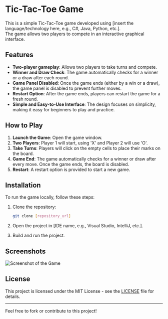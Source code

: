 # Tic-Tac-Toe Game

This is a simple Tic-Tac-Toe game developed using [insert the language/technology here, e.g., C#, Java, Python, etc.].  
The game allows two players to compete in an interactive graphical interface.

## Features

- **Two-player gameplay**: Allows two players to take turns and compete.
- **Winner and Draw Check**: The game automatically checks for a winner or a draw after each round.
- **Game Panel Disabled**: Once the game ends (either by a win or a draw), the game panel is disabled to prevent further moves.
- **Restart Option**: After the game ends, players can restart the game for a fresh round.
- **Simple and Easy-to-Use Interface**: The design focuses on simplicity, making it easy for beginners to play and practice.

## How to Play

1. **Launch the Game**: Open the game window.
2. **Two Players**: Player 1 will start, using 'X' and Player 2 will use 'O'.
3. **Take Turns**: Players will click on the empty cells to place their marks on the board.
4. **Game End**: The game automatically checks for a winner or draw after every move. Once the game ends, the board is disabled.
5. **Restart**: A restart option is provided to start a new game.

## Installation

To run the game locally, follow these steps:

1. Clone the repository:
    ```bash
    git clone [repository_url]
    ```

2. Open the project in [IDE name, e.g., Visual Studio, IntelliJ, etc.].

3. Build and run the project.

## Screenshots

![Screenshot of the Game](path/to/screenshot.png)

## License

This project is licensed under the MIT License - see the [LICENSE](LICENSE) file for details.

---

Feel free to fork or contribute to this project!
